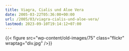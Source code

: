 ```yaml
---
title: Viagra, Cialis und Aloe Vera
date: 2005-03-22T05:36:00+00:00
url: /2005/03/viagra-cialis-und-aloe-vera/
lastmod: 2023-09-10T19:14:12+07:00
---
```

{{< figure src="wp-content/old-images/75" class="flickr" wraptag="div.jpg" />}}

